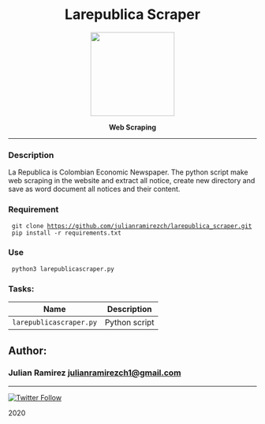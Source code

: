<H1 align="center"> Larepublica Scraper </H1>

<p align="center">
   <a href="https://www.larepublica.co/"><img src="https://user-images.strikinglycdn.com/res/hrscywv4p/image/upload/c_limit,fl_lossy,h_1440,w_720,f_auto,q_auto/79001/368330_619080.png" width="170" height="170"/></a>

<p align="center"> 
   <b>Web Scraping</b>
                
----
### Description
La Republica is Colombian Economic Newspaper. The python script make web scraping in the website and extract all notice, create new directory and save as word document all notices and their content.

### Requirement
<code> git clone https://github.com/julianramirezch/larepublica_scraper.git </code>
<code> pip install -r requirements.txt </code>

### Use
<code> python3 larepublicascraper.py </code>

### Tasks:

| Name | Description                    |
| ------------- | ------------------------------ |
| `larepublicascraper.py`      |  Python script |

## Author: 
### Julian Ramirez <julianramirezch1@gmail.com>
----
[![Twitter Follow](https://img.shields.io/twitter/follow/JulianR_30.svg?style=social&label=Follow)](https://twitter.com/JulianR_30)

2020
